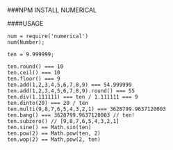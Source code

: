 ###NPM INSTALL NUMERICAL

####USAGE

    num = require('numerical')
    num(Number);

    ten = 9.999999;

    ten.round() === 10
    ten.ceil() === 10
    ten.floor() === 9
    ten.add(1,2,3,4,5,6,7,8,9) === 54.999999
    ten.add(1,2,3,4,5,6,7,8,9).round() === 55
    ten.div(1.111111) === ten / 1.111111 === 9
    ten.dinto(20) === 20 / ten
    ten.multi(9,8,7,6,5,4,3,2,1) === 3628799.9637120003
    ten.bang() === 3628799.9637120003 // ten!
    ten.subzero() // [9,8,7,6,5,4,3,2,1]
    ten.sine() == Math.sin(ten)
    ten.pow(2) == Math.pow(ten, 2)
    ten.wop(2) == Math,pow(2, ten)
